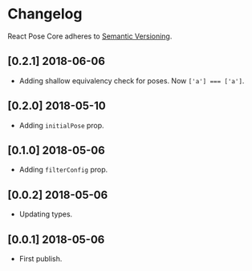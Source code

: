 # Changelog

React Pose Core adheres to [Semantic Versioning](http://semver.org/).

## [0.2.1] 2018-06-06

- Adding shallow equivalency check for poses. Now `['a'] === ['a']`.

## [0.2.0] 2018-05-10

- Adding `initialPose` prop.

## [0.1.0] 2018-05-06

- Adding `filterConfig` prop.

## [0.0.2] 2018-05-06

- Updating types.

## [0.0.1] 2018-05-06

- First publish.
